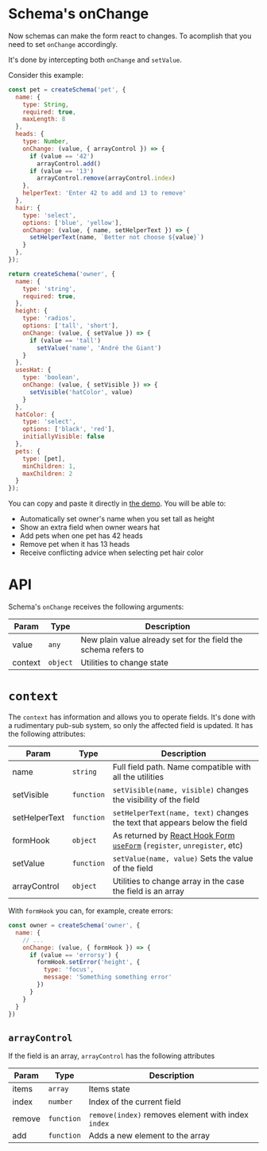 # Schema's onChange

Now schemas can make the form react to changes. To acomplish that you need to set `onChange` accordingly.

It's done by intercepting both `onChange` and `setValue`.

Consider this example:

```javascript
const pet = createSchema('pet', {
  name: {
    type: String,
    required: true,
    maxLength: 8
  },
  heads: {
    type: Number,
    onChange: (value, { arrayControl }) => {
      if (value == '42')
        arrayControl.add()
      if (value == '13')
        arrayControl.remove(arrayControl.index)
    },
    helperText: 'Enter 42 to add and 13 to remove'
  },
  hair: {
    type: 'select',
    options: ['blue', 'yellow'],
    onChange: (value, { name, setHelperText }) => {
      setHelperText(name, `Better not choose ${value}`)
    }
  },
});

return createSchema('owner', {
  name: {
    type: 'string',
    required: true,
  },
  height: {
    type: 'radios',
    options: ['tall', 'short'],
    onChange: (value, { setValue }) => {
      if (value == 'tall')
        setValue('name', 'André the Giant')
    }
  },
  usesHat: {
    type: 'boolean',
    onChange: (value, { setVisible }) => {
      setVisible('hatColor', value)
    }
  },
  hatColor: {
    type: 'select',
    options: ['black', 'red'],
    initiallyVisible: false
  },
  pets: {
    type: [pet],
    minChildren: 1,
    maxChildren: 2
  }
});
```

You can copy and paste it directly in [the demo](https://dgonz64.github.io/react-hook-form-auto-demo/demo/). You will be able to:

* Automatically set owner's name when you set tall as height
* Show an extra field when owner wears hat
* Add pets when one pet has 42 heads
* Remove pet when it has 13 heads
* Receive conflicting advice when selecting pet hair color

# API

Schema's `onChange` receives the following arguments:

| Param | Type | Description |
| --- | --- | --- |
| value | <code>any</code> | New plain value already set for the field the schema refers to |
| context | <code>object</code> | Utilities to change state |

# `context`

The `context` has information and allows you to operate fields. It's done with a rudimentary pub-sub system, so only the affected field is updated. It has the following attributes:

| Param | Type | Description |
| --- | --- | --- |
| name | <code>string</code> | Full field path. Name compatible with all the utilities |
| setVisible | <code>function</code> | `setVisible(name, visible)` changes the visibility of the field |
| setHelperText | <code>function</code> | `setHelperText(name, text)` changes the text that appears below the field |
| formHook | <code>object</code> | As returned by [React Hook Form `useForm`](https://react-hook-form.com/api/useform) (`register`, `unregister`, etc) |
| setValue | <code>function</code> | `setValue(name, value)` Sets the value of the field |
| arrayControl | <code>object</code> | Utilities to change array in the case the field is an array |

With `formHook` you can, for example, create errors:

```javascript
const owner = createSchema('owner', {
  name: {
    // ...
    onChange: (value, { formHook }) => {
      if (value == 'errorsy') {
        formHook.setError('height', {
          type: 'focus',
          message: 'Something something error'
        })
      }
    }
  }
})
```

## `arrayControl`

If the field is an array, `arrayControl` has the following attributes

| Param | Type | Description |
| --- | --- | --- |
| items | <code>array</code> | Items state |
| index | <code>number</code> | Index of the current field |
| remove | <code>function</code> | `remove(index)` removes element with index `index` |
| add | <code>function</code> | Adds a new element to the array |
